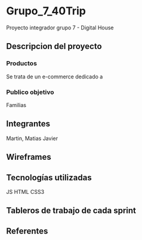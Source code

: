 # Grupo_7_40Trip
Proyecto integrador grupo 7 - Digital House

## Descripcion del proyecto

### Productos

Se trata de un e-commerce dedicado a 

### Publico objetivo

Familias

## Integrantes

Martin, Matias Javier


## Wireframes


## Tecnologías utilizadas

JS
HTML
CSS3

## Tableros de trabajo de cada sprint



## Referentes
